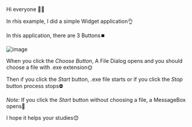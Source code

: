 Hi everyone 🙋‍♀️

In rhis example, I did a simple Widget application👌

In this application, there are 3 Buttons⏹️

![image](https://user-images.githubusercontent.com/91613858/222071653-8335d560-7621-4178-b81b-dcbe70d76ca5.png)

When you click the _Choose Button_, A File Dialog opens and you should choose a file with .exe extension🌞

Then ıf you click the _Start_ button, .exe file starts or if you click the _Stop_ button process stops⛔

*Note:* If you click the _Start_ button without choosing a file, a MessageBox opens💮

I hope it helps your studies😊
